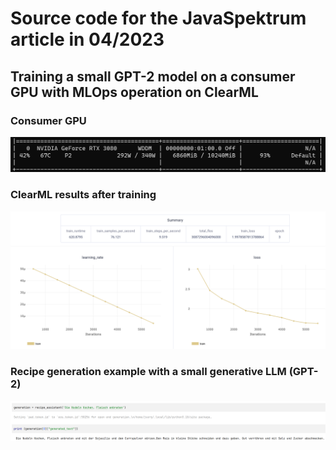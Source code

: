 # Source code for the JavaSpektrum article in 04/2023

## Training a small GPT-2 model on a consumer GPU with MLOps operation on ClearML

### Consumer GPU
![Power consumption](GPUTrainingConsumption.png)


### ClearML results after training
![ClearML](ClearMLOutput.png)

### Recipe generation example with a small generative LLM (GPT-2)
![Result](Recipe_Generation.png)
